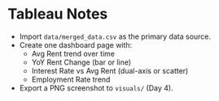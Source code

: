 # Tableau Notes

- Import `data/merged_data.csv` as the primary data source.
- Create one dashboard page with:
  - Avg Rent trend over time
  - YoY Rent Change (bar or line)
  - Interest Rate vs Avg Rent (dual-axis or scatter)
  - Employment Rate trend
- Export a PNG screenshot to `visuals/` (Day 4).

